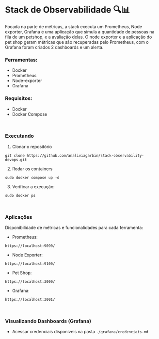 # Stack de Observabilidade 🔍📊

Focada na parte de métricas, a stack executa um Prometheus, Node exporter, Grafana e uma aplicação que simula a quantidade de pessoas na fila de um petshop, e a avaliação delas. O node exporter e a aplicação do pet shop geram métricas que são recuperadas pelo Prometheus, com o Grafana foram criados 2 dashboards e um alerta.

### Ferramentas:
- Docker
- Prometheus
- Node-exporter
- Grafana


### Requisitos:
- Docker
- Docker Compose


<br />

### Executando

1. Clonar o repositório
```
git clone https://github.com/analiviagarbin/stack-observability-devops.git
```

2. Rodar os containers
```
sudo docker compose up -d
```

3. Verificar a execução:
```
sudo docker ps
```

<br />

### Aplicações

Disponibilidade de métricas e funcionalidades para cada ferramenta:

- Prometheus:
```
https://localhost:9090/
```

- Node Exporter:
```
https://localhost:9100/
```

- Pet Shop:
```
https://localhost:3000/
```

- Grafana:
```
https://localhost:3001/
```

<br />

### Visualizando Dashboards (Grafana)

- Acessar credenciais disponíveis na pasta ```./grafana/credenciais.md```
